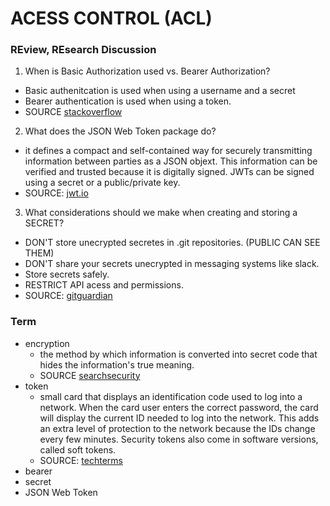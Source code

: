 # ACESS CONTROL (ACL)

### REview, REsearch Discussion

1. When is Basic Authorization used vs. Bearer Authorization?
  - Basic authenitcation is used when using a username and a secret
  - Bearer authentication is used when using a token.
  - SOURCE [stackoverflow](https://stackoverflow.com/questions/34013299/web-api-authentication-basic-vs-bearer#:~:text=2%20Answers&text=The%20Basic%20and%20Digest%20authentication,is%20described%20by%20the%20RFC6750.)
2. What does the JSON Web Token package do? 
  - it defines a compact and self-contained way for securely transmitting information between parties as a JSON objext. This information can be verified and trusted because it is digitally signed. JWTs can be signed using a secret or a public/private key.
  - SOURCE: [jwt.io](https://jwt.io/introduction/)
3. What considerations should we make when creating and storing a SECRET?
  - DON'T store unecrypted secretes in .git repositories. (PUBLIC CAN SEE THEM)
  - DON'T share your secrets unecrypted in messaging systems like slack.
  - Store secrets safely.
  - RESTRICT API acess and permissions.
  - SOURCE: [gitguardian](https://blog.gitguardian.com/secrets-api-management/)


  
### Term
* encryption
  - the method by which information is converted into secret code that hides the information's true meaning.
  - SOURCE [searchsecurity](https://searchsecurity.techtarget.com/definition/encryption#:~:text=Encryption%20is%20the%20method%20by,encrypted%20data%20is%20called%20ciphertext.)
* token
  -  small card that displays an identification code used to log into a network. When the card user enters the correct password, the card will display the current ID needed to log into the network. This adds an extra level of protection to the network because the IDs change every few minutes. Security tokens also come in software versions, called soft tokens.
  - SOURCE: [techterms](https://techterms.com/definition/token#:~:text=In%20programming%2C%20a%20token%20is,tokens%20of%20the%20JavaScript%20language.)
* bearer
* secret
* JSON Web Token